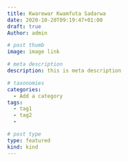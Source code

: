```yaml
---
title: Kwarewar Kwamfuta Sadarwa
date: 2020-10-20T09:19:47+01:00
draft: true
Author: admin

# post thumb
image: image link

# meta description
description: this is meta description

# taxonomies
categories:
  - Add a category
tags:
  - tag1
  - tag2
  -

# post type
type: featured
kind: kind
---
```

